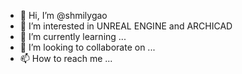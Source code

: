 - 👋 Hi, I’m @shmilygao
- 👀 I’m interested in UNREAL ENGINE and ARCHICAD
- 🌱 I’m currently learning ...
- 💞️ I’m looking to collaborate on ...
- 📫 How to reach me ...

<!---
shmilygao/shmilygao is a ✨ special ✨ repository because its `README.md` (this file) appears on your GitHub profile.
You can click the Preview link to take a look at your changes.
--->
